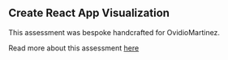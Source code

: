 ## Create React App Visualization

This assessment was bespoke handcrafted for OvidioMartinez.

Read more about this assessment [here](https://react.eogresources.com)
